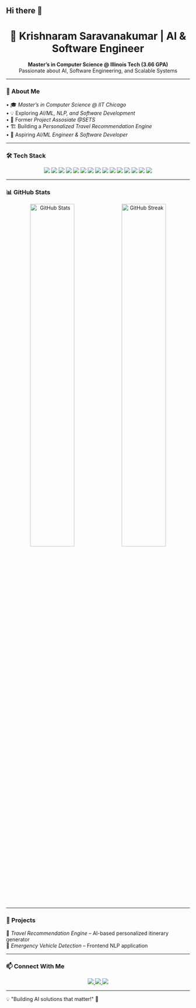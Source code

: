 ## Hi there 👋

<h1 align="center"> 
  🚀 Krishnaram Saravanakumar | AI & Software Engineer  
</h1>

<p align="center">
  <b>Master’s in Computer Science @ Illinois Tech (3.66 GPA) </b><br>
  Passionate about AI, Software Engineering, and Scalable Systems
</p>

---

### 🚀 About Me  
•⁠  ⁠🎓 *Master’s in Computer Science @ IIT Chicago*  
•⁠  ⁠💡 Exploring *AI/ML, NLP, and Software Development*  
•⁠  ⁠💼 Former *Project Assosiate @SETS*  
•⁠  ⁠🏗️ Building a *Personalized Travel Recommendation Engine*  
•⁠  ⁠🎯 Aspiring *AI/ML Engineer & Software Developer*  

---

### 🛠 Tech Stack  
<p align="center">
  <img src="https://img.shields.io/badge/Java-ED8B00?style=for-the-badge&logo=java&logoColor=white" />
  <img src="https://img.shields.io/badge/Python-3776AB?style=for-the-badge&logo=python&logoColor=white" />
  <img src="https://img.shields.io/badge/SQL-4479A1?style=for-the-badge&logo=mysql&logoColor=white" />
  <img src="https://img.shields.io/badge/Spring%20Boot-6DB33F?style=for-the-badge&logo=springboot&logoColor=white" />
  <img src="https://img.shields.io/badge/Flask-000000?style=for-the-badge&logo=flask&logoColor=white" />
  <img src="https://img.shields.io/badge/FastAPI-009688?style=for-the-badge&logo=fastapi&logoColor=white" />
  <img src="https://img.shields.io/badge/PostgreSQL-336791?style=for-the-badge&logo=postgresql&logoColor=white" />
  <img src="https://img.shields.io/badge/MongoDB-47A248?style=for-the-badge&logo=mongodb&logoColor=white" />
  <img src="https://img.shields.io/badge/TensorFlow-FF6F00?style=for-the-badge&logo=tensorflow&logoColor=white" />
  <img src="https://img.shields.io/badge/PyTorch-EE4C2C?style=for-the-badge&logo=pytorch&logoColor=white" />
  <img src="https://img.shields.io/badge/OpenAI-412991?style=for-the-badge&logo=openai&logoColor=white" />
  <img src="https://img.shields.io/badge/Hugging%20Face-F8A807?style=for-the-badge&logo=huggingface&logoColor=white" />
  <img src="https://img.shields.io/badge/AWS-232F3E?style=for-the-badge&logo=amazonaws&logoColor=white" />
  <img src="https://img.shields.io/badge/Docker-2496ED?style=for-the-badge&logo=docker&logoColor=white" />
  <img src="https://img.shields.io/badge/Git-F05032?style=for-the-badge&logo=git&logoColor=white" />
</p>

---

### 📊 GitHub Stats  
<p align="center">
  <img src="https://github-readme-stats.vercel.app/api?username=ShivaRaghav&show_icons=true&theme=radical" alt="GitHub Stats" width="49%" />
  <img src="https://github-readme-streak-stats.herokuapp.com/?user=ShivaRaghav&theme=radical" alt="GitHub Streak" width="49%" />
</p>

---

### 📌 Projects  
🔹 *Travel Recommendation Engine* – AI-based personalized itinerary generator  
🔹 *Emergency Vehicle Detection* – Frontend NLP application  
  

---

### 📫 Connect With Me  
<p align="center">
  <a href="https://www.linkedin.com/in/shiva-raghav-rajasekar/">
    <img src="https://img.shields.io/badge/LinkedIn-0A66C2?style=for-the-badge&logo=linkedin&logoColor=white" />
  </a>
  <a href="https://github.com/ShivaRaghav">
    <img src="https://img.shields.io/badge/GitHub-181717?style=for-the-badge&logo=github&logoColor=white" />
  </a>
  <a href="your-portfolio-link-here">
    <img src="https://img.shields.io/badge/Portfolio-000000?style=for-the-badge&logo=firefox&logoColor=white" />
  </a>
</p>

---

💡 "Building AI solutions that matter!" 🚀

